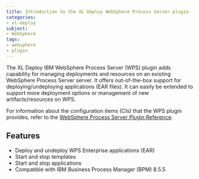 ```yaml
---
title: Introduction to the XL Deploy WebSphere Process Server plugin
categories:
- xl-deploy
subject:
- WebSphere
tags:
- websphere
- plugin
---
```


The XL Deploy IBM WebSphere Process Server (WPS) plugin adds capability for managing deployments and resources on an existing WebSphere Process Server server. It offers out-of-the-box support for deploying/undeploying applications (EAR files). It can easily be extended to support more deployment options or management of new artifacts/resources on WPS.

For information about the configuration items (CIs) that the WPS plugin provides, refer to the [WebSphere Process Server Plugin Reference](/xl-deploy/latest/wpsPluginManual.html).

## Features

* Deploy and undeploy WPS Enterprise applications (EAR)
* Start and stop templates
* Start and stop applications
* Compatible with IBM Business Process Manager (BPM) 8.5.5
